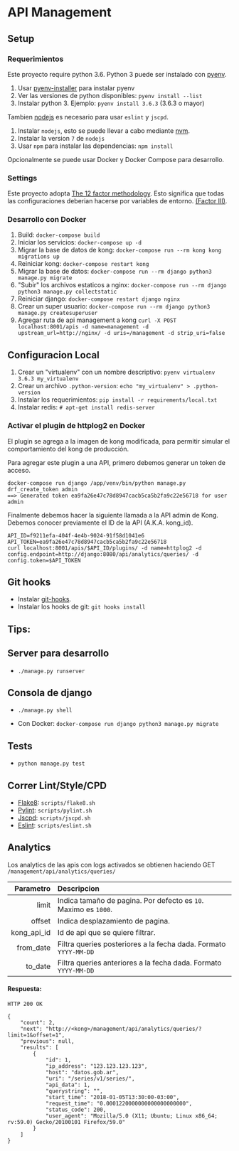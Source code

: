 # API Management

## Setup

### Requerimientos

Este proyecto require python 3.6.
Python 3 puede ser instalado con [pyenv](https://github.com/pyenv/pyenv).

1. Usar [pyenv-installer](https://github.com/pyenv/pyenv-installer) para instalar pyenv
1. Ver las versiones de python disponibles: `pyenv install --list`
1. Instalar python 3. Ejemplo: `pyenv install 3.6.3` (3.6.3 o mayor)


Tambien [nodejs](https://nodejs.org/en/) es necesario para usar `eslint` y `jscpd`.

1. Instalar `nodejs`, esto se puede llevar a cabo mediante [nvm](https://github.com/creationix/nvm).
1. Instalar la version `7` de `nodejs`
1. Usar `npm` para instalar las dependencias: `npm install`


Opcionalmente se puede usar Docker y Docker Compose para desarrollo.

### Settings

Este proyecto adopta [The 12 factor methodology](https://12factor.net/).
Esto significa que todas las configuraciones deberian hacerse por variables de entorno. [(Factor III)](https://12factor.net/config).

### Desarrollo con Docker

1. Build: `docker-compose build`
1. Iniciar los servicios: `docker-compose up -d`
1. Migrar la base de datos de kong: `docker-compose run --rm kong kong migrations up`
1. Reiniciar kong: `docker-compose restart kong`
1. Migrar la base de datos: `docker-compose run --rm django python3 manage.py migrate`
1. "Subir" los archivos estaticos a nginx: `docker-compose run --rm django python3 manage.py collectstatic`
1. Reiniciar django: `docker-compose restart django nginx`
1. Crear un super usuario: `docker-compose run --rm django python3 manage.py createsuperuser`
1. Agregar ruta de api management a kong `curl -X POST localhost:8001/apis -d name=management -d upstream_url=http://nginx/ -d uris=/management -d strip_uri=false`

## Configuracion Local

1. Crear un "virtualenv" con un nombre descriptivo: `pyenv virtualenv 3.6.3 my_virtualenv`
1. Crear un archivo `.python-version`: `echo "my_virtualenv" > .python-version`
1. Instalar los requerimientos: `pip install -r requirements/local.txt`
1. Instalar redis: `# apt-get install redis-server`

### Activar el plugin de httplog2 en Docker

El plugin se agrega a la imagen de kong modificada, para permitir simular el comportamiento del kong de producción.

Para agregar este plugin a una API, primero debemos generar un token de acceso.

```
docker-compose run django /app/venv/bin/python manage.py drf_create_token admin
==> Generated token ea9fa26e47c78d8947cacb5ca5b2fa9c22e56718 for user admin
```

Finalmente debemos hacer la siguiente llamada a la API admin de Kong.
Debemos conocer previamente el ID de la API (A.K.A. kong_id).

```
API_ID=f9211efa-404f-4e4b-9024-91f58d1041e6
API_TOKEN=ea9fa26e47c78d8947cacb5ca5b2fa9c22e56718
curl localhost:8001/apis/$API_ID/plugins/ -d name=httplog2 -d config.endpoint=http://django:8080/api/analytics/queries/ -d config.token=$API_TOKEN
```

## Git hooks

* Instalar [git-hooks](https://github.com/git-hooks/git-hooks/).
* Instalar los hooks de git: `git hooks install`

## Tips:

## Server para desarrollo

* `./manage.py runserver`

## Consola de django

* `./manage.py shell`

* Con Docker: `docker-compose run django python3 manage.py migrate`

## Tests

* `python manage.py test`

## Correr Lint/Style/CPD


* [Flake8](http://flake8.pycqa.org/en/latest/index.html): `scripts/flake8.sh`
* [Pylint](https://pylint.readthedocs.io/en/latest/): `scripts/pylint.sh`
* [Jscpd](https://github.com/kucherenko/jscpd): `scripts/jscpd.sh`
* [Eslint](https://eslint.org/): `scripts/eslint.sh`

## Analytics

Los analytics de las apis con logs activados se obtienen haciendo GET `/management/api/analytics/queries/`


| Parametro   | Descripcion                                                     |
| -----------:|:--------------------------------------------------------------- |
| limit       | Indica tamaño de pagina. Por defecto es `10`. Maximo es `1000`. |
| offset      | Indica desplazamiento de pagina.                                |
| kong_api_id | Id de api que se quiere filtrar.                                |
| from_date   | Filtra queries posteriores a la fecha dada. Formato `YYYY-MM-DD`|
| to_date     | Filtra queries anteriores a la fecha dada. Formato `YYYY-MM-DD` |

#### Respuesta:
```
HTTP 200 OK
```
```
{
    "count": 2,
    "next": "http://<kong>/management/api/analytics/queries/?limit=1&offset=1",
    "previous": null,
    "results": [
        {
            "id": 1,
            "ip_address": "123.123.123.123",
            "host": "datos.gob.ar",
            "uri": "/series/v1/series/",
            "api_data": 1,
            "querystring": "",
            "start_time": "2018-01-05T13:30:00-03:00",
            "request_time": "0.0001220000000000000000000",
            "status_code": 200,
            "user_agent": "Mozilla/5.0 (X11; Ubuntu; Linux x86_64; rv:59.0) Gecko/20100101 Firefox/59.0"
        }
    ]
}
```
